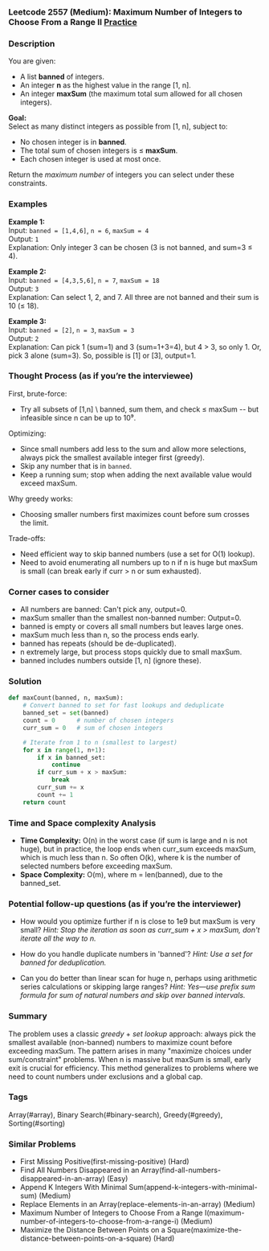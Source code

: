 ### Leetcode 2557 (Medium): Maximum Number of Integers to Choose From a Range II [Practice](https://leetcode.com/problems/maximum-number-of-integers-to-choose-from-a-range-ii)

### Description  
You are given:
- A list **banned** of integers.
- An integer **n** as the highest value in the range [1, n].
- An integer **maxSum** (the maximum total sum allowed for all chosen integers).

**Goal:**  
Select as many distinct integers as possible from [1, n], subject to:
- No chosen integer is in **banned**.
- The total sum of chosen integers is ≤ **maxSum**.
- Each chosen integer is used at most once.

Return the *maximum number* of integers you can select under these constraints.

### Examples  

**Example 1:**  
Input: `banned = [1,4,6]`, `n = 6`, `maxSum = 4`  
Output: `1`  
Explanation: Only integer 3 can be chosen (3 is not banned, and sum=3 ≤ 4).

**Example 2:**  
Input: `banned = [4,3,5,6]`, `n = 7`, `maxSum = 18`  
Output: `3`  
Explanation: Can select 1, 2, and 7. All three are not banned and their sum is 10 (≤ 18).

**Example 3:**  
Input: `banned = [2]`, `n = 3`, `maxSum = 3`  
Output: `2`  
Explanation: Can pick 1 (sum=1) and 3 (sum=1+3=4), but 4 > 3, so only 1. Or, pick 3 alone (sum=3). So, possible is [1] or [3], output=1.

### Thought Process (as if you’re the interviewee)  

First, brute-force:
- Try all subsets of [1,n] \ banned, sum them, and check ≤ maxSum -- but infeasible since n can be up to 10⁹.

Optimizing:
- Since small numbers add less to the sum and allow more selections, always pick the smallest available integer first (greedy).
- Skip any number that is in `banned`.
- Keep a running sum; stop when adding the next available value would exceed maxSum.

Why greedy works:
- Choosing smaller numbers first maximizes count before sum crosses the limit.

Trade-offs:
- Need efficient way to skip banned numbers (use a set for O(1) lookup).
- Need to avoid enumerating all numbers up to n if n is huge but maxSum is small (can break early if curr > n or sum exhausted).

### Corner cases to consider  
- All numbers are banned: Can't pick any, output=0.
- maxSum smaller than the smallest non-banned number: Output=0.
- banned is empty or covers all small numbers but leaves large ones.
- maxSum much less than n, so the process ends early.
- banned has repeats (should be de-duplicated).
- n extremely large, but process stops quickly due to small maxSum.
- banned includes numbers outside [1, n] (ignore these).

### Solution

```python
def maxCount(banned, n, maxSum):
    # Convert banned to set for fast lookups and deduplicate
    banned_set = set(banned)
    count = 0      # number of chosen integers
    curr_sum = 0   # sum of chosen integers

    # Iterate from 1 to n (smallest to largest)
    for x in range(1, n+1):
        if x in banned_set:
            continue
        if curr_sum + x > maxSum:
            break
        curr_sum += x
        count += 1
    return count
```

### Time and Space complexity Analysis  

- **Time Complexity:** O(n) in the worst case (if sum is large and n is not huge), but in practice, the loop ends when curr_sum exceeds maxSum, which is much less than n. So often O(k), where k is the number of selected numbers before exceeding maxSum.
- **Space Complexity:** O(m), where m = len(banned), due to the banned_set.

### Potential follow-up questions (as if you’re the interviewer)  

- How would you optimize further if n is close to 1e9 but maxSum is very small?
  *Hint: Stop the iteration as soon as curr_sum + x > maxSum, don't iterate all the way to n.*

- How do you handle duplicate numbers in 'banned'?
  *Hint: Use a set for banned for deduplication.*

- Can you do better than linear scan for huge n, perhaps using arithmetic series calculations or skipping large ranges?
  *Hint: Yes—use prefix sum formula for sum of natural numbers and skip over banned intervals.*

### Summary
The problem uses a classic *greedy* + *set lookup* approach: always pick the smallest available (non-banned) numbers to maximize count before exceeding maxSum. The pattern arises in many "maximize choices under sum/constraint" problems. When n is massive but maxSum is small, early exit is crucial for efficiency. This method generalizes to problems where we need to count numbers under exclusions and a global cap.

### Tags
Array(#array), Binary Search(#binary-search), Greedy(#greedy), Sorting(#sorting)

### Similar Problems
- First Missing Positive(first-missing-positive) (Hard)
- Find All Numbers Disappeared in an Array(find-all-numbers-disappeared-in-an-array) (Easy)
- Append K Integers With Minimal Sum(append-k-integers-with-minimal-sum) (Medium)
- Replace Elements in an Array(replace-elements-in-an-array) (Medium)
- Maximum Number of Integers to Choose From a Range I(maximum-number-of-integers-to-choose-from-a-range-i) (Medium)
- Maximize the Distance Between Points on a Square(maximize-the-distance-between-points-on-a-square) (Hard)